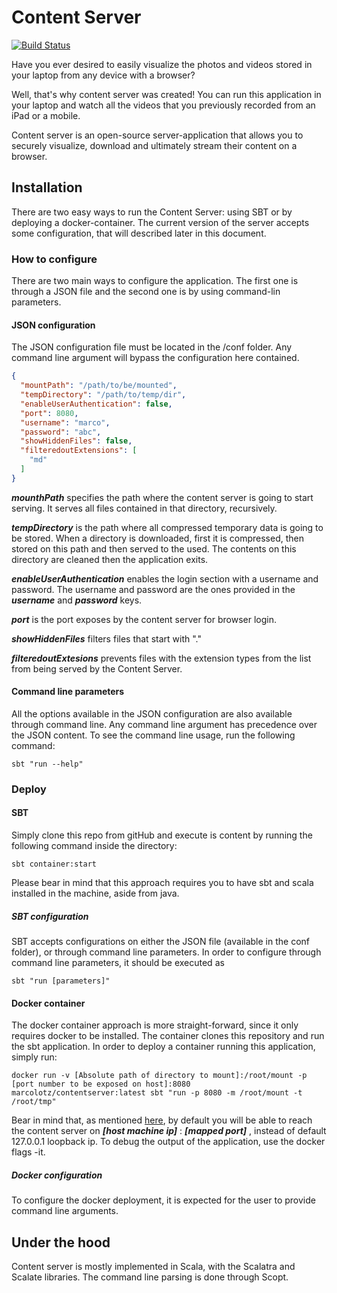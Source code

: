 # Content Server 

[![Build Status](https://travis-ci.org/MarcoLotz/ContentServer.svg?branch=master)](https://travis-ci.org/cytosm/cytosm.svg?branch=master)

Have you ever desired to easily visualize the photos and videos stored in your laptop from any device with a browser?

Well, that's why content server was created! You can run this application in your laptop and watch all the videos that you previously recorded from an iPad or a mobile.

Content server is an open-source server-application that allows you to securely visualize, download and ultimately stream their content on a browser.

## Installation

There are two easy ways to run the Content Server: using SBT or by deploying a docker-container. The current version of the server accepts some configuration, that will described later in this document.

### How to configure

There are two main ways to configure the application. The first one is through a JSON file and the second one is by using command-lin parameters.

#### JSON configuration

The JSON configuration file must be located in the /conf folder. Any command line argument will bypass the configuration here contained.

```json
{
  "mountPath": "/path/to/be/mounted",
  "tempDirectory": "/path/to/temp/dir",
  "enableUserAuthentication": false,
  "port": 8080,
  "username": "marco",
  "password": "abc",
  "showHiddenFiles": false,
  "filteredoutExtensions": [
    "md"
  ]
}
```

***mounthPath*** specifies the path where the content server is going to start serving. It serves all files contained in that directory, recursively.

***tempDirectory*** is the path where all compressed temporary data is going to be stored. When a directory is downloaded, first it is compressed, then stored on this path and then served to the used. The contents on this directory are cleaned then the application exits.

***enableUserAuthentication*** enables the login section with a username and password. The username and password are the ones provided in the ***username*** and ***password*** keys.

***port*** is the port exposes by the content server for browser login.

***showHiddenFiles*** filters files that start with "."

***filteredoutExtesions*** prevents files with the extension types from the list from being served by the Content Server.

#### Command line parameters

All the options available in the JSON configuration are also available through command line. Any command line argument has precedence over the JSON content.
To see the command line usage, run the following command:

```shell
sbt "run --help"
```

### Deploy
#### SBT

Simply clone this repo from gitHub and execute is content by running the following command inside the directory:

```shell
sbt container:start
```

Please bear in mind that this approach requires you to have sbt and scala installed in the machine, aside from java.

##### SBT configuration

SBT accepts configurations on either the JSON file (available in the conf folder), or through command line parameters.
In order to configure through command line parameters, it should be executed as 

```shell
sbt "run [parameters]"
```

#### Docker container

The docker container approach is more straight-forward, since it only requires docker to be installed. The container clones this repository and run the sbt application.
In order to deploy a container running this application, simply run:

```shell
docker run -v [Absolute path of directory to mount]:/root/mount -p [port number to be exposed on host]:8080 marcolotz/contentserver:latest sbt "run -p 8080 -m /root/mount -t /root/tmp"
```

Bear in mind that, as mentioned [here](https://forums.docker.com/t/can-i-change-the-default-ip-from-0-0-0-0-when-binding/30358), by default you will be able to reach the content server on ***[host machine ip]*** : ***[mapped port]*** , instead of default 127.0.0.1 loopback ip.
To debug the output of the application, use the docker flags -it.
##### Docker configuration

To configure the docker deployment, it is expected for the user to provide command line arguments.

## Under the hood
Content server is mostly implemented in Scala, with the Scalatra and Scalate libraries. The command line parsing is done through Scopt.